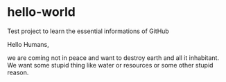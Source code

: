 # hello-world
Test project to learn the essential informations of GitHub

Hello Humans,

we are coming not in peace and want to destroy earth and all it inhabitant.
We want some stupid thing like water or resources or some other stupid
reason.
